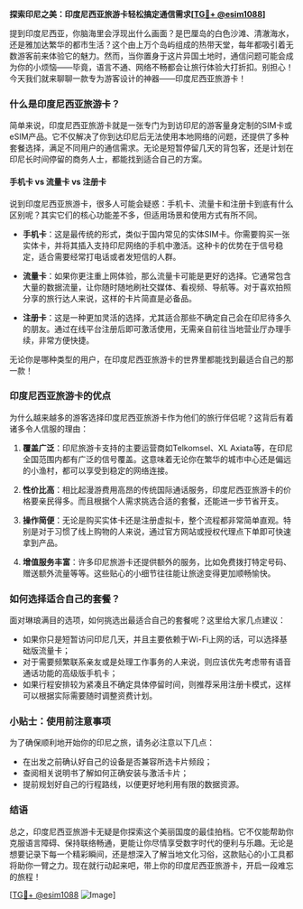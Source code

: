 **探索印尼之美：印度尼西亚旅游卡轻松搞定通信需求[[TG💪+ @esim1088](https://t.me/s/esim1088)]**

提到印度尼西亚，你脑海里会浮现出什么画面？是巴厘岛的白色沙滩、清澈海水，还是雅加达繁华的都市生活？这个由上万个岛屿组成的热带天堂，每年都吸引着无数游客前来体验它的魅力。然而，当你置身于这片异国土地时，通信问题可能会成为你的小烦恼——毕竟，语言不通、网络不畅都会让旅行体验大打折扣。别担心！今天我们就来聊聊一款专为游客设计的神器——印度尼西亚旅游卡！

### 什么是印度尼西亚旅游卡？

简单来说，印度尼西亚旅游卡就是一张专门为到访印尼的游客量身定制的SIM卡或eSIM产品。它不仅解决了你到达印尼后无法使用本地网络的问题，还提供了多种套餐选择，满足不同用户的通信需求。无论是短暂停留几天的背包客，还是计划在印尼长时间停留的商务人士，都能找到适合自己的方案。

#### 手机卡 vs 流量卡 vs 注册卡

说到印度尼西亚旅游卡，很多人可能会疑惑：手机卡、流量卡和注册卡到底有什么区别呢？其实它们的核心功能差不多，但适用场景和使用方式有所不同。

- **手机卡**：这是最传统的形式，类似于国内常见的实体SIM卡。你需要购买一张实体卡，并将其插入支持印尼网络的手机中激活。这种卡的优势在于信号稳定，适合需要经常打电话或者发短信的人群。
  
- **流量卡**：如果你更注重上网体验，那么流量卡可能是更好的选择。它通常包含大量的数据流量，让你随时随地刷社交媒体、看视频、导航等。对于喜欢拍照分享的旅行达人来说，这样的卡片简直是必备品。

- **注册卡**：这是一种更加灵活的选择，尤其适合那些不确定自己会在印尼待多久的朋友。通过在线平台注册后即可激活使用，无需亲自前往当地营业厅办理手续，非常方便快捷。

无论你是哪种类型的用户，在印度尼西亚旅游卡的世界里都能找到最适合自己的那一款！

### 印度尼西亚旅游卡的优点

为什么越来越多的游客选择印度尼西亚旅游卡作为他们的旅行伴侣呢？这背后有着诸多令人信服的理由：

1. **覆盖广泛**：印尼旅游卡支持的主要运营商如Telkomsel、XL Axiata等，在印尼全国范围内都有广泛的信号覆盖。这意味着无论你在繁华的城市中心还是偏远的小渔村，都可以享受到稳定的网络连接。

2. **性价比高**：相比起漫游费用高昂的传统国际通话服务，印度尼西亚旅游卡的价格要亲民得多。而且根据个人需求挑选合适的套餐，还能进一步节省开支。

3. **操作简便**：无论是购买实体卡还是注册虚拟卡，整个流程都非常简单直观。特别是对于习惯了线上购物的人来说，通过官方网站或授权代理点下单即可快速拿到产品。

4. **增值服务丰富**：许多印尼旅游卡还提供额外的服务，比如免费拨打特定号码、赠送额外流量等等。这些贴心的小细节往往能让旅途变得更加顺畅愉快。

### 如何选择适合自己的套餐？

面对琳琅满目的选项，如何挑选出最适合自己的套餐呢？这里给大家几点建议：

- 如果你只是短暂访问印尼几天，并且主要依赖于Wi-Fi上网的话，可以选择基础版流量卡；
- 对于需要频繁联系亲友或是处理工作事务的人来说，则应该优先考虑带有语音通话功能的高级版手机卡；
- 如果行程安排较为紧凑且不确定具体停留时间，则推荐采用注册卡模式，这样可以根据实际需要随时调整资费计划。

### 小贴士：使用前注意事项

为了确保顺利地开始你的印尼之旅，请务必注意以下几点：

- 在出发之前确认好自己的设备是否兼容所选卡片频段；
- 查阅相关说明书了解如何正确安装与激活卡片；
- 提前规划好自己的行程路线，以便更好地利用有限的数据资源。

### 结语

总之，印度尼西亚旅游卡无疑是你探索这个美丽国度的最佳拍档。它不仅能帮助你克服语言障碍、保持联络畅通，更能让你尽情享受数字时代的便利与乐趣。无论是想要记录下每一个精彩瞬间，还是想深入了解当地文化习俗，这款贴心的小工具都将助你一臂之力。现在就行动起来吧，带上你的印度尼西亚旅游卡，开启一段难忘的旅程！

[[TG💪+ @esim1088](https://t.me/s/esim1088) ![Image](https://i.postimg.cc/4NQfJmqS/Snipaste-2025-05-13-00-14-12.png)]